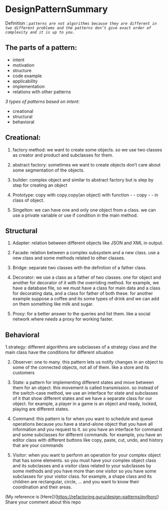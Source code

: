 # DesignPatternSummary

Definition : *`patterns are not algorithms because they are different in two different problems and the patterns don’t give exact order of complexity and it is up to you.`*

## The parts of a pattern:
- intent
- motivation
- structure
- code example
- applicability
- implementation
- relations with other patterns

*3 types of patterns based on intent:*
- creational
- structural
- behavioral

## Creational:
1. factory method: we want to create some objects. so we use two classes as creator and product and subclasses for them.

2. abstract factory: sometimes we want to create objects don’t care about some segmentation of the objects. 

3. builder: complex object and similar to abstract factory but is step by step for creating an object

4. Prototype: copy with copy.copy(an object) with function - - copy - - in class of object.

5. Singelton: we can have one and only one object from a class. we can use a private variable or use if condition in the main method.

## Structural
1. Adapter: relation between different objects like JSON and XML in output.

2. Facade: relation between a complex subsystem and a new class. use a new class and some methods related to other classes.

3. Bridge: separate two classes with the definition of a father class.

4. Decorator: we use a class as a father of two classes. one for object and another for decorator of it with the overriding method.
for example, we have a database file, so we must have a class for main data and a class for decorating data, and a class for father of both these. for another example suppose a coffee and its some types of drink and we can add on them something like milk and sugar.

5. Proxy: for a better answer to the queries and list them. like a social network where needs a proxy for working faster.

## Behavioral
1.strategy: different algorithms are subclasses of a strategy class and the main class have the conditions for different situation 

2. Observer: one to many. this pattern lets us notify changes in an object to some of the connected objects, not all of them. like a store and its customers

3. State: a pattern for implementing different states and move between them for an object. this movement is called transmission. so instead of the switch-case method, we use an interface for state and subclasses of it that show different states and we have a separate class for our object.
for example, a player in a game is an object and ready, locked, playing are different states.

4. Command: this pattern is for when you want to schedule and queue operations because you have a stand-alone object that you have all information and you request to it. so you have an interface for command and some subclasses for different commands.
for example, you have an editor class with different buttons like copy, paste, cut, undo, and history that are your commands

5. Visitor: when you want to perform an operation for your complex object that has some elements. so you must have your complex object class and its subclasses and a visitor class related to your subclasses by some methods and you have more than one visitor so you have some subclasses for your visitor class.
for example, a shape class and its children are rectangular, circle, … and you want to know their coordination and their areas.

(My reference is [Here])(https://refactoring.guru/design-patterns/python/)
Share your comment about this repo
